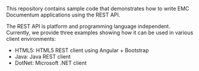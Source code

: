This repository contains sample code that demonstrates how to write
EMC Documentum applications using the REST API.  

The REST API is platform and programming language independent.
Currently, we provide three examples showing how it can be used in
various client environments:

- HTML5: HTML5 REST client using Angular + Bootstrap
- Java: Java REST client
- DotNet: Microsoft .NET client